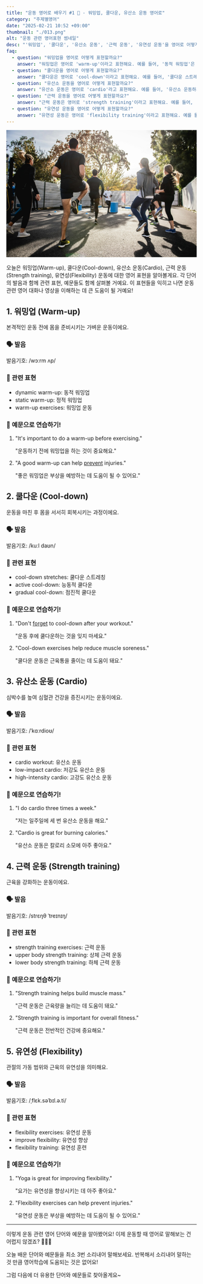 ```yaml
---
title: "운동 영어로 배우기 #1 💪 - 워밍업, 쿨다운, 유산소 운동 영어로"
category: "주제별영어"
date: "2025-02-21 10:52 +09:00"
thumbnail: "./013.png"
alt: "운동 관련 영어표현 썸네일"
desc: "'워밍업', '쿨다운', '유산소 운동', '근력 운동', '유연성 운동'을 영어로 어떻게 표현하면 좋을까요? '운동 전 워밍업하는 법', '운동 후 쿨다운하는 법', '유산소 운동하는 법', '근력 운동하는 법', '유연성 운동하는 법' 등을 영어로 표현하는 법을 배워봅시다. 다양한 예문을 통해서 연습하고 본인의 표현으로 만들어 보세요."
faq:
  - question: "워밍업을 영어로 어떻게 표현할까요?"
    answer: "워밍업은 영어로 'warm-up'이라고 표현해요. 예를 들어, '동적 워밍업'은 'dynamic warm-up'이라고 말할 수 있어요."
  - question: "쿨다운을 영어로 어떻게 표현할까요?"
    answer: "쿨다운은 영어로 'cool-down'이라고 표현해요. 예를 들어, '쿨다운 스트레칭'은 'cool-down stretches'라고 말할 수 있어요."
  - question: "유산소 운동을 영어로 어떻게 표현할까요?"
    answer: "유산소 운동은 영어로 'cardio'라고 표현해요. 예를 들어, '유산소 운동하기'는 'doing cardio'라고 말할 수 있어요."
  - question: "근력 운동을 영어로 어떻게 표현할까요?"
    answer: "근력 운동은 영어로 'strength training'이라고 표현해요. 예를 들어, '근력 운동하기'는 'doing strength training'이라고 말할 수 있어요."
  - question: "유연성 운동을 영어로 어떻게 표현할까요?"
    answer: "유연성 운동은 영어로 'flexibility training'이라고 표현해요. 예를 들어, '유연성 운동하기'는 'doing flexibility exercises'라고 말할 수 있어요."
---
```


![유산소 운동하는 사람들](./013-1.jpg)

오늘은 워밍업(Warm-up), 쿨다운(Cool-down), 유산소 운동(Cardio), 근력 운동(Strength training), 유연성(Flexibility) 운동에 대한 영어 표현을 알아볼게요. 각 단어의 발음과 함께 관련 표현, 예문들도 함께 살펴볼 거예요. 이 표현들을 익히고 나면 운동 관련 영어 대화나 영상을 이해하는 데 큰 도움이 될 거예요!

<script async src="https://pagead2.googlesyndication.com/pagead/js/adsbygoogle.js?client=ca-pub-1465612013356152"
     crossorigin="anonymous"></script>
<!-- engple-horizontal-ad -->

<ins class="adsbygoogle"
     style="display:block"
     data-ad-client="ca-pub-1465612013356152"
     data-ad-slot="2106896038"
     data-ad-format="auto"
     data-full-width-responsive="true"></ins>

<script>
     (adsbygoogle = window.adsbygoogle || []).push({});
</script>

## 1. 워밍업 (Warm-up)

본격적인 운동 전에 몸을 준비시키는 가벼운 운동이에요.

### 🗣️ 발음

<span data-pronunciation="warm-up">발음기호: /wɔːrm ʌp/</span>

### 💭 관련 표현

- dynamic warm-up: 동적 워밍업
- static warm-up: 정적 워밍업
- warm-up exercises: 워밍업 운동

### 📝 예문으로 연습하기!

1. "It's important to do a warm-up before exercising."

   "운동하기 전에 워밍업을 하는 것이 중요해요."

2. "A good warm-up can help [prevent](/blog/in-english/290.prevent/) injuries."

   "좋은 워밍업은 부상을 예방하는 데 도움이 될 수 있어요."

## 2. 쿨다운 (Cool-down)

운동을 마친 후 몸을 서서히 회복시키는 과정이에요.

### 🗣️ 발음

<span data-pronunciation="cool-down">발음기호: /kuːl daʊn/</span>

### 💭 관련 표현

- cool-down stretches: 쿨다운 스트레칭
- active cool-down: 능동적 쿨다운
- gradual cool-down: 점진적 쿨다운

### 📝 예문으로 연습하기!

1. "Don't [forget](/blog/in-english/023.forget/) to cool-down after your workout."

   "운동 후에 쿨다운하는 것을 잊지 마세요."

2. "Cool-down exercises help reduce muscle soreness."

   "쿨다운 운동은 근육통을 줄이는 데 도움이 돼요."

## 3. 유산소 운동 (Cardio)

심박수를 높여 심혈관 건강을 증진시키는 운동이에요.

### 🗣️ 발음

<span data-pronunciation="cardio">발음기호: /ˈkɑːrdioʊ/</span>

### 💭 관련 표현

- cardio workout: 유산소 운동
- low-impact cardio: 저강도 유산소 운동
- high-intensity cardio: 고강도 유산소 운동

### 📝 예문으로 연습하기!

1. "I do cardio three times a week."

   "저는 일주일에 세 번 유산소 운동을 해요."

2. "Cardio is great for burning calories."

   "유산소 운동은 칼로리 소모에 아주 좋아요."

## 4. 근력 운동 (Strength training)

근육을 강화하는 운동이에요.

### 🗣️ 발음

<span data-pronunciation="strength training">발음기호: /strɛŋθ ˈtreɪnɪŋ/</span>

### 💭 관련 표현

- strength training exercises: 근력 운동
- upper body strength training: 상체 근력 운동
- lower body strength training: 하체 근력 운동

### 📝 예문으로 연습하기!

1. "Strength training helps build muscle mass."

   "근력 운동은 근육량을 늘리는 데 도움이 돼요."

2. "Strength training is important for overall fitness."

   "근력 운동은 전반적인 건강에 중요해요."

## 5. 유연성 (Flexibility)

관절의 가동 범위와 근육의 유연성을 의미해요.

### 🗣️ 발음

<span data-pronunciation="flexibility">발음기호: /ˌflɛk.səˈbɪl.ə.ti/</span>

### 💭 관련 표현

- flexibility exercises: 유연성 운동
- improve flexibility: 유연성 향상
- flexibility training: 유연성 훈련

### 📝 예문으로 연습하기!

1. "Yoga is great for improving flexibility."

   "요가는 유연성을 향상시키는 데 아주 좋아요."

2. "Flexibility exercises can help prevent injuries."

   "유연성 운동은 부상을 예방하는 데 도움이 될 수 있어요."

---

이렇게 운동 관련 영어 단어와 예문을 알아봤어요! 이제 운동할 때 영어로 말해보는 건 어렵지 않겠죠? 🏋️‍♀️😊

오늘 배운 단어와 예문들을 최소 3번 소리내어 말해보세요. 반복해서 소리내어 말하는 것 만큼 영어학습에 도움되는 것은 없어요!

그럼 다음에 더 유용한 단어와 예문들로 찾아올게요~
